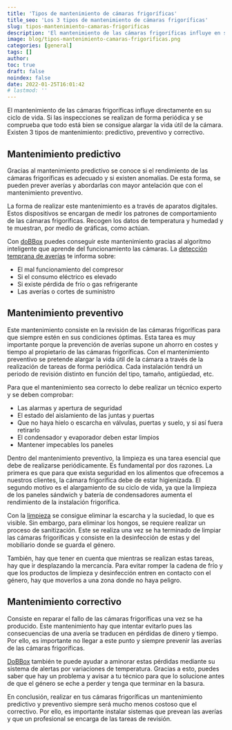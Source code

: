 ```yaml
---
title: 'Tipos de mantenimiento de cámaras frigoríficas'
title_seo: 'Los 3 tipos de mantenimiento de cámaras frigoríficas'
slug: tipos-mantenimiento-camaras-frigorificas
description: 'El mantenimiento de las cámaras frigoríficas influye en su ciclo de vida. Los tipos de mantenimiento son predictivo, preventivo y correctivo.'
image: blog/tipos-mantenimiento-camaras-frigorificas.png
categories: [general]
tags: []
author: 
toc: true
draft: false
noindex: false
date: 2022-01-25T16:01:42
# lastmod: ''
---
```


El mantenimiento de las cámaras frigoríficas influye directamente en su ciclo de vida. Si las inspecciones se realizan de forma periódica y se comprueba que todo está bien se consigue alargar la vida útil de la cámara. Existen 3 tipos de mantenimiento: predictivo, preventivo y correctivo.

## Mantenimiento predictivo

Gracias al mantenimiento predictivo se conoce si el rendimiento de las cámaras frigoríficas es adecuado y si existen anomalías. De esta forma, se pueden prever averías y abordarlas con mayor antelación que con el mantenimiento preventivo.

La forma de realizar este mantenimiento es a través de aparatos digitales. Estos dispositivos se encargan de medir los patrones de comportamiento de las cámaras frigoríficas. Recogen los datos de temperatura y humedad y te muestran, por medio de gráficas, como actúan.

Con [doBBox](/) puedes conseguir este mantenimiento gracias al algoritmo inteligente que aprende del funcionamiento las cámaras. La [detección temprana de averías](/guia-compra-sistema-control-camaras-frigorificas/#deteccion-temprana-de-averias) te informa sobre:

- El mal funcionamiento del compresor
- Si el consumo eléctrico es elevado
- Si existe pérdida de frío o gas refrigerante
- Las averías o cortes de suministro

## Mantenimiento preventivo

Este mantenimiento consiste en la revisión de las cámaras frigoríficas para que siempre estén en sus condiciones óptimas. Esta tarea es muy importante porque la prevención de averías supone un ahorro en costes y tiempo al propietario de las cámaras frigoríficas. Con el mantenimiento preventivo se pretende alargar la vida útil de la cámara a través de la realización de tareas de forma periódica. Cada instalación tendrá un periodo de revisión distinto en función del tipo, tamaño, antigüedad, etc.

Para que el mantenimiento sea correcto lo debe realizar un técnico experto y se deben comprobar:

- Las alarmas y apertura de seguridad
- El estado del aislamiento de las juntas y puertas
- Que no haya hielo o escarcha en válvulas, puertas y suelo, y si así fuera retirarlo
- El condensador y evaporador deben estar limpios
- Mantener impecables los paneles

Dentro del mantenimiento preventivo, la limpieza es una tarea esencial que debe de realizarse periódicamente. Es fundamental por dos razones. La primera es que para que exista seguridad en los alimentos que ofrecemos a nuestros clientes, la cámara frigorífica debe de estar higienizada. El segundo motivo es el alargamiento de su ciclo de vida, ya que la limpieza de los paneles sándwich y batería de condensadores aumenta el rendimiento de la instalación frigorífica.

Con la [limpieza](https://www.polifret.es/limpieza-de-camara-frigorifica/) se consigue eliminar la escarcha y la suciedad, lo que es visible. Sin embargo, para eliminar los hongos, se requiere realizar un proceso de sanitización. Este se realiza una vez se ha terminado de limpiar las cámaras frigoríficas y consiste en la desinfección de estas y del mobiliario donde se guarda el género.

También, hay que tener en cuenta que mientras se realizan estas tareas, hay que ir desplazando la mercancía. Para evitar romper la cadena de frío y que los productos de limpieza y desinfección entren en contacto con el género, hay que moverlos a una zona donde no haya peligro.

## Mantenimiento correctivo

Consiste en reparar el fallo de las cámaras frigoríficas una vez se ha producido. Este mantenimiento hay que intentar evitarlo pues las consecuencias de una avería se traducen en pérdidas de dinero y tiempo. Por ello, es importante no llegar a este punto y siempre prevenir las averías de las cámaras frigoríficas.

[DoBBox](/) también te puede ayudar a aminorar estas pérdidas mediante su sistema de alertas por variaciones de temperatura. Gracias a esto, puedes saber que hay un problema y avisar a tu técnico para que lo solucione antes de que el género se eche a perder y tenga que terminar en la basura.

En conclusión, realizar en tus cámaras frigoríficas un mantenimiento predictivo y preventivo siempre será mucho menos costoso que el correctivo. Por ello, es importante instalar sistemas que prevean las averías y que un profesional se encarga de las tareas de revisión.